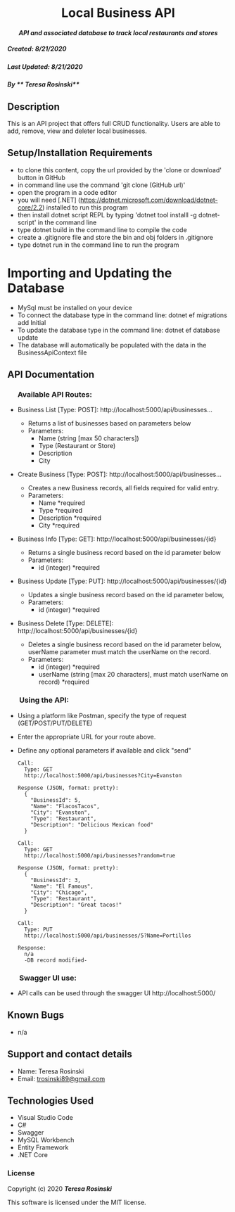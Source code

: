<h1 align="center"><strong>Local Business API</strong></h1>

<h4 align="center"><em>API and associated database to track local restaurants and stores</em></h4>


##### __Created:__ 8/21/2020
##### __Last Updated:__ 8/21/2020 
##### By _** Teresa Rosinski**_  


## Description
This is an API project that offers full CRUD functionality. Users are able to add, remove, view and deleter local businesses. 

## Setup/Installation Requirements

* to clone this content, copy the url provided by the 'clone or download' button in GitHub
* in command line use the command 'git clone (GitHub url)'
* open the program in a code editor
* you will need [.NET] (https://dotnet.microsoft.com/download/dotnet-core/2.2) installed to run this program 
* then install dotnet script REPL by typing 'dotnet tool installl -g dotnet-script' in the command line
* type dotnet build in the command line to compile the code
* create a .gitignore file and store the bin and obj folders in .gitignore
* type dotnet run in the command line to run the program

# Importing and Updating the Database

* MySql must be installed on your device
* To connect the database type in the command line: dotnet ef migrations add Initial 
* To update the database type in the command line: dotnet ef database update    
* The database will automatically be populated with the data in the BusinessApiContext file


## API Documentation

### &nbsp;&nbsp;&nbsp;&nbsp;&nbsp;&nbsp;Available API Routes:

  * Business List [Type: POST]: http://<span></span>localhost:5000/api/businesses...
      * Returns a list of businesses based on parameters below
      * Parameters:
          - Name (string [max 50 characters])
          - Type (Restaurant or Store)
          - Description 
          - City 

  * Create Business [Type: POST]: http://<span></span>localhost:5000/api/businesses...
      * Creates a new Business records, all fields required for valid entry.
      * Parameters:
          - Name *required
          - Type *required
          - Description *required
          - City *required

  * Business Info [Type: GET]: http://<span></span>localhost:5000/api/businesses/{id}
      * Returns a single business record based on the id parameter below
      * Parameters:
          - id (integer) *required

  * Business Update [Type: PUT]: http://<span></span>localhost:5000/api/businesses/{id}
      * Updates a single business record based on the id parameter below,
      * Parameters:
          - id (integer) *required

  * Business Delete [Type: DELETE]: http://<span></span>localhost:5000/api/businesses/{id}
      * Deletes a single business record based on the id parameter below, userName parameter must match the userName on the record. 
      * Parameters:
          - id (integer) *required
          - userName (string [max 20 characters], must match userName on record) *required

### &nbsp;&nbsp;&nbsp;&nbsp;&nbsp;&nbsp; Using the API:

  * Using a platform like Postman, specify the type of request (GET/POST/PUT/DELETE)
  * Enter the appropriate URL for your route above.
  * Define any optional parameters if available and click "send"

      ```
      Call:
        Type: GET
        http://localhost:5000/api/businesses?City=Evanston

      Response (JSON, format: pretty):
        {
          "BusinessId": 5,
          "Name": "FlacosTacos",
          "City": "Evanston",
          "Type": "Restaurant",
          "Description": "Delicious Mexican food"
        }
      ```
      
      ```
      Call:
        Type: GET
        http://localhost:5000/api/businesses?random=true
      
      Response (JSON, format: pretty):
        {
          "BusinessId": 3,
          "Name": "El Famous",
          "City": "Chicago",
          "Type": "Restaurant",
          "Description": "Great tacos!"
        }
      ```

      ```
      Call:
        Type: PUT
        http://localhost:5000/api/businesses/5?Name=Portillos

      Response:
        n/a
        -DB record modified-
      ```

### &nbsp;&nbsp;&nbsp;&nbsp;&nbsp;&nbsp; Swagger UI use:

  * API calls can be used through the swagger UI
    http://<span></span>localhost:5000/

## Known Bugs

* n/a

## Support and contact details

* Name: Teresa Rosinski
* Email: trosinski89@gmail.com


## Technologies Used

* Visual Studio Code
* C#
* Swagger
* MySQL Workbench
* Entity Framework
* .NET Core

### License

Copyright (c) 2020 **_Teresa Rosinski_**

This software is licensed under the MIT license.